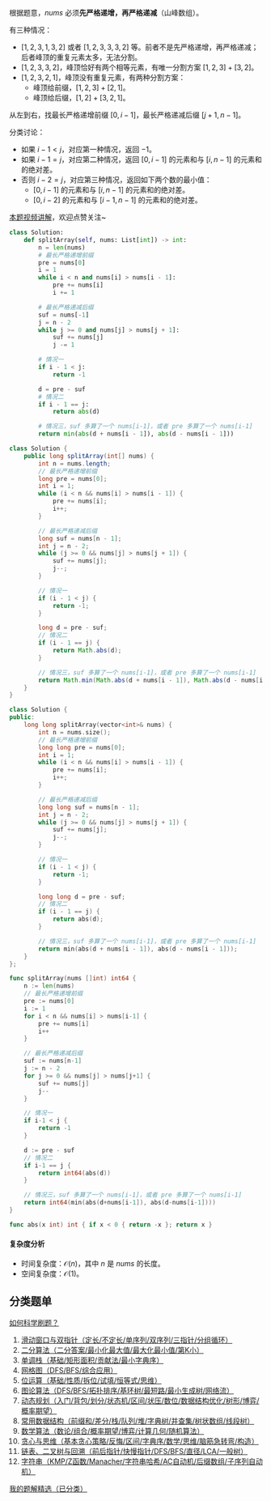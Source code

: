 根据题意，$\textit{nums}$ 必须**先严格递增，再严格递减**（山峰数组）。

有三种情况：

- $[1,2,3,1,3,2]$ 或者 $[1,2,3,3,3,2]$ 等。前者不是先严格递增，再严格递减；后者峰顶的重复元素太多，无法分割。
- $[1,2,3,3,2]$，峰顶恰好有两个相等元素，有唯一分割方案 $[1,2,3] + [3,2]$。
- $[1,2,3,2,1]$，峰顶没有重复元素，有两种分割方案：
  - 峰顶给前缀，$[1,2,3] + [2,1]$。
  - 峰顶给后缀，$[1,2] + [3,2,1]$。

从左到右，找最长严格递增前缀 $[0,i-1]$，最长严格递减后缀 $[j+1,n-1]$。

分类讨论：

- 如果 $i-1<j$，对应第一种情况，返回 $-1$。
- 如果 $i-1=j$，对应第二种情况，返回 $[0,i-1]$ 的元素和与 $[i,n-1]$ 的元素和的绝对差。
- 否则 $i-2=j$，对应第三种情况，返回如下两个数的最小值：
  - $[0,i-1]$ 的元素和与 $[i,n-1]$ 的元素和的绝对差。
  - $[0,i-2]$ 的元素和与 $[i-1,n-1]$ 的元素和的绝对差。

[本题视频讲解](https://www.bilibili.com/video/BV156n9z7E9o/?t=5m38s)，欢迎点赞关注~

```py [sol-Python3]
class Solution:
    def splitArray(self, nums: List[int]) -> int:
        n = len(nums)
        # 最长严格递增前缀
        pre = nums[0]
        i = 1
        while i < n and nums[i] > nums[i - 1]:
            pre += nums[i]
            i += 1

        # 最长严格递减后缀
        suf = nums[-1]
        j = n - 2
        while j >= 0 and nums[j] > nums[j + 1]:
            suf += nums[j]
            j -= 1

        # 情况一
        if i - 1 < j:
            return -1

        d = pre - suf
        # 情况二
        if i - 1 == j:
            return abs(d)

        # 情况三，suf 多算了一个 nums[i-1]，或者 pre 多算了一个 nums[i-1]
        return min(abs(d + nums[i - 1]), abs(d - nums[i - 1]))
```

```java [sol-Java]
class Solution {
    public long splitArray(int[] nums) {
        int n = nums.length;
        // 最长严格递增前缀
        long pre = nums[0];
        int i = 1;
        while (i < n && nums[i] > nums[i - 1]) {
            pre += nums[i];
            i++;
        }

        // 最长严格递减后缀
        long suf = nums[n - 1];
        int j = n - 2;
        while (j >= 0 && nums[j] > nums[j + 1]) {
            suf += nums[j];
            j--;
        }

        // 情况一
        if (i - 1 < j) {
            return -1;
        }

        long d = pre - suf;
        // 情况二
        if (i - 1 == j) {
            return Math.abs(d);
        }

        // 情况三，suf 多算了一个 nums[i-1]，或者 pre 多算了一个 nums[i-1]
        return Math.min(Math.abs(d + nums[i - 1]), Math.abs(d - nums[i - 1]));
    }
}
```

```cpp [sol-C++]
class Solution {
public:
    long long splitArray(vector<int>& nums) {
        int n = nums.size();
        // 最长严格递增前缀
        long long pre = nums[0];
        int i = 1;
        while (i < n && nums[i] > nums[i - 1]) {
            pre += nums[i];
            i++;
        }

        // 最长严格递减后缀
        long long suf = nums[n - 1];
        int j = n - 2;
        while (j >= 0 && nums[j] > nums[j + 1]) {
            suf += nums[j];
            j--;
        }

        // 情况一
        if (i - 1 < j) {
            return -1;
        }

        long long d = pre - suf;
        // 情况二
        if (i - 1 == j) {
            return abs(d);
        }

        // 情况三，suf 多算了一个 nums[i-1]，或者 pre 多算了一个 nums[i-1]
        return min(abs(d + nums[i - 1]), abs(d - nums[i - 1]));
    }
};
```

```go [sol-Go]
func splitArray(nums []int) int64 {
	n := len(nums)
	// 最长严格递增前缀
	pre := nums[0]
	i := 1
	for i < n && nums[i] > nums[i-1] {
		pre += nums[i]
		i++
	}

	// 最长严格递减后缀
	suf := nums[n-1]
	j := n - 2
	for j >= 0 && nums[j] > nums[j+1] {
		suf += nums[j]
		j--
	}

	// 情况一
	if i-1 < j {
		return -1
	}

	d := pre - suf
	// 情况二
	if i-1 == j {
		return int64(abs(d))
	}

	// 情况三，suf 多算了一个 nums[i-1]，或者 pre 多算了一个 nums[i-1]
	return int64(min(abs(d+nums[i-1]), abs(d-nums[i-1])))
}

func abs(x int) int { if x < 0 { return -x }; return x }
```

#### 复杂度分析

- 时间复杂度：$\mathcal{O}(n)$，其中 $n$ 是 $\textit{nums}$ 的长度。
- 空间复杂度：$\mathcal{O}(1)$。

## 分类题单

[如何科学刷题？](https://leetcode.cn/circle/discuss/RvFUtj/)

1. [滑动窗口与双指针（定长/不定长/单序列/双序列/三指针/分组循环）](https://leetcode.cn/circle/discuss/0viNMK/)
2. [二分算法（二分答案/最小化最大值/最大化最小值/第K小）](https://leetcode.cn/circle/discuss/SqopEo/)
3. [单调栈（基础/矩形面积/贡献法/最小字典序）](https://leetcode.cn/circle/discuss/9oZFK9/)
4. [网格图（DFS/BFS/综合应用）](https://leetcode.cn/circle/discuss/YiXPXW/)
5. [位运算（基础/性质/拆位/试填/恒等式/思维）](https://leetcode.cn/circle/discuss/dHn9Vk/)
6. [图论算法（DFS/BFS/拓扑排序/基环树/最短路/最小生成树/网络流）](https://leetcode.cn/circle/discuss/01LUak/)
7. [动态规划（入门/背包/划分/状态机/区间/状压/数位/数据结构优化/树形/博弈/概率期望）](https://leetcode.cn/circle/discuss/tXLS3i/)
8. [常用数据结构（前缀和/差分/栈/队列/堆/字典树/并查集/树状数组/线段树）](https://leetcode.cn/circle/discuss/mOr1u6/)
9. [数学算法（数论/组合/概率期望/博弈/计算几何/随机算法）](https://leetcode.cn/circle/discuss/IYT3ss/)
10. [贪心与思维（基本贪心策略/反悔/区间/字典序/数学/思维/脑筋急转弯/构造）](https://leetcode.cn/circle/discuss/g6KTKL/)
11. [链表、二叉树与回溯（前后指针/快慢指针/DFS/BFS/直径/LCA/一般树）](https://leetcode.cn/circle/discuss/K0n2gO/)
12. [字符串（KMP/Z函数/Manacher/字符串哈希/AC自动机/后缀数组/子序列自动机）](https://leetcode.cn/circle/discuss/SJFwQI/)

[我的题解精选（已分类）](https://github.com/EndlessCheng/codeforces-go/blob/master/leetcode/SOLUTIONS.md)
